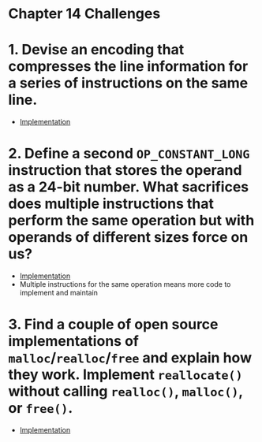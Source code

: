 Chapter 14 Challenges
=====================

# 1. Devise an encoding that compresses the line information for a series of instructions on the same line.

* [Implementation](./encoded-line-info)

# 2. Define a second `OP_CONSTANT_LONG` instruction that stores the operand as a 24-bit number. What sacrifices does multiple instructions that perform the same operation but with operands of different sizes force on us?

* [Implementation](./constant-long-opcode)
* Multiple instructions for the same operation means more code to implement and maintain

# 3. Find a couple of open source implementations of `malloc`/`realloc`/`free` and explain how they work. Implement `reallocate()` without calling `realloc()`, `malloc()`, or `free()`. 

* [Implementation](./custom-memory-allocation)
